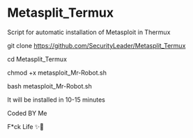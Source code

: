 # Metasplit_Termux

Script for automatic installation of Metasploit in Thermux 

git clone https://github.com/SecurityLeader/Metasplit_Termux

cd Metasplit_Termux

chmod +x metasploit_Mr-Robot.sh

bash metasploit_Mr-Robot.sh

It will be installed in 10-15 minutes

Coded BY Me 

F*ck Life ✨🙂
